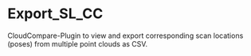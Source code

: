 # Export_SL_CC
CloudCompare-Plugin to view and export corresponding scan locations (poses) from multiple point clouds as CSV. 
